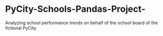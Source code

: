 # PyCity-Schools-Pandas-Project-
Analyzing school performance trends on behalf of the school board of the fictional PyCity
